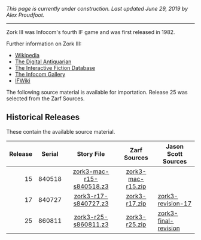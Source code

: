 *This page is currently under construction. Last updated June 29, 2019 by Alex Proudfoot.*

----

Zork III was Infocom's fourth IF game and was first released in 1982.

Further information on Zork III:

* [Wikipedia](https://en.wikipedia.org/wiki/Zork_III)
* [The Digital Antiquarian](https://www.filfre.net/2012/09/zork-iii-part-1/)
* [The Interactive Fiction Database](https://ifdb.tads.org/viewgame?id=vrsot1zgy1wfcdru)
* [The Infocom Gallery](https://gallery.guetech.org/zork3/zork3.html)
* [IFWiki](http://www.ifwiki.org/index.php/Zork_III)

The following source material is available for importation. Release 25 was selected from the Zarf Sources.

## Historical Releases

These contain the available source material.

| Release | Serial | Story File                  | Zarf Sources        | Jason Scott Sources    |
| -------:|:------:|:---------------------------:|:-------------------:| ---------------------- |
|      15 | 840518 |  [zork3-mac-r15-s840518.z3] | [zork3-mac-r15.zip] |                        |
|      17 | 840727 |      [zork3-r17-s840727.z3] |     [zork3-r17.zip] | [zork3-revision-17]    |
|      25 | 860811 |      [zork3-r25-s860811.z3] |     [zork3-r25.zip] | [zork3-final-revision] |

[zork3-mac-r15-s840518.z3]: https://eblong.com/infocom/gamefiles/zork3-mac-r15-s840518.z3
[zork3-mac-r15.zip]: https://eblong.com/infocom/sources/zork3-mac-r15.zip

[zork3-r17-s840727.z3]: https://eblong.com/infocom/gamefiles/zork3-r17-s840727.z3
[zork3-r17.zip]: https://eblong.com/infocom/sources/zork3-r17.zip
[zork3-revision-17]: https://github.com/historicalsource/zork3/tree/1dfe76cfc7dab6379646dbd6d93af96fc17ed53e

[zork3-r25-s860811.z3]: https://eblong.com/infocom/gamefiles/zork3-r25-s860811.z3
[zork3-r25.zip]: https://eblong.com/infocom/sources/zork3-r25.zip
[zork3-final-revision]: https://github.com/historicalsource/zork3/tree/34a2126fc82826e1261ade7d20dd1cf225e6a6a7
